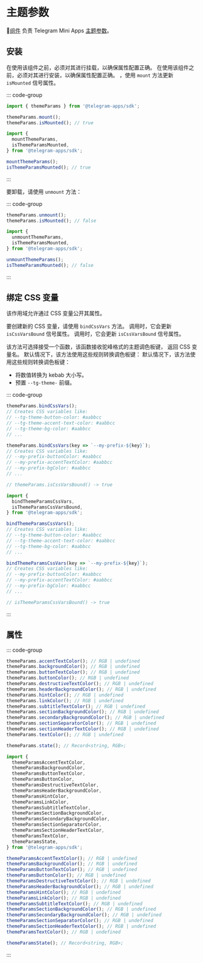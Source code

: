 # 主题参数

💠[组件](../scopes.md) 负责 Telegram Mini
Apps [主题参数](../../../../platform/theming.md)。

## 安装

在使用该组件之前，必须对其进行挂载，以确保属性配置正确。 在使用该组件之前，必须对其进行安装，以确保属性配置正确。
，使用 `mount` 方法更新 `isMounted` 信号属性。

::: code-group

```ts [Variable]
import { themeParams } from '@telegram-apps/sdk';

themeParams.mount(); 
themeParams.isMounted(); // true
```

```ts [Functions]
import {
  mountThemeParams,
  isThemeParamsMounted,
} from '@telegram-apps/sdk';

mountThemeParams(); 
isThemeParamsMounted(); // true
```

:::

要卸载，请使用 `unmount` 方法：

::: code-group

```ts [Variable]
themeParams.unmount(); 
themeParams.isMounted(); // false
```

```ts [Functions]
import {
  unmountThemeParams,
  isThemeParamsMounted,
} from '@telegram-apps/sdk';

unmountThemeParams();
isThemeParamsMounted(); // false
```

:::

## 绑定 CSS 变量

该作用域允许通过 CSS 变量公开其属性。

要创建新的 CSS 变量，请使用 `bindCssVars` 方法。 调用时，它会更新
`isCssVarsBound` 信号属性。 调用时，它会更新
`isCssVarsBound` 信号属性。

该方法可选择接受一个函数，该函数接收驼峰格式的主题调色板键，
返回 CSS 变量名。 默认情况下，该方法使用这些规则转换调色板键： 默认情况下，该方法使用这些规则转换调色板键：

- 将数值转换为 kebab 大小写。
- 预置 `--tg-theme-` 前缀。

::: code-group

```ts [Variable]
themeParams.bindCssVars();
// Creates CSS variables like:
// --tg-theme-button-color: #aabbcc
// --tg-theme-accent-text-color: #aabbcc
// --tg-theme-bg-color: #aabbcc
// ...

themeParams.bindCssVars(key => `--my-prefix-${key}`);
// Creates CSS variables like:
// --my-prefix-buttonColor: #aabbcc
// --my-prefix-accentTextColor: #aabbcc
// --my-prefix-bgColor: #aabbcc
// ...

// themeParams.isCssVarsBound() -> true
```

```ts [Functions]
import {
  bindThemeParamsCssVars,
  isThemeParamsCssVarsBound,
} from '@telegram-apps/sdk';

bindThemeParamsCssVars();
// Creates CSS variables like:
// --tg-theme-button-color: #aabbcc
// --tg-theme-accent-text-color: #aabbcc
// --tg-theme-bg-color: #aabbcc
// ...

bindThemeParamsCssVars(key => `--my-prefix-${key}`);
// Creates CSS variables like:
// --my-prefix-buttonColor: #aabbcc
// --my-prefix-accentTextColor: #aabbcc
// --my-prefix-bgColor: #aabbcc
// ...

// isThemeParamsCssVarsBound() -> true
```

:::

## 属性

::: code-group

```ts [Variable]
themeParams.accentTextColor(); // RGB | undefined
themeParams.backgroundColor(); // RGB | undefined
themeParams.buttonTextColor(); // RGB | undefined
themeParams.buttonColor(); // RGB | undefined
themeParams.destructiveTextColor(); // RGB | undefined
themeParams.headerBackgroundColor(); // RGB | undefined
themeParams.hintColor(); // RGB | undefined
themeParams.linkColor(); // RGB | undefined
themeParams.subtitleTextColor(); // RGB | undefined
themeParams.sectionBackgroundColor(); // RGB | undefined
themeParams.secondaryBackgroundColor(); // RGB | undefined
themeParams.sectionSeparatorColor(); // RGB | undefined
themeParams.sectionHeaderTextColor(); // RGB | undefined
themeParams.textColor(); // RGB | undefined

themeParams.state(); // Record<string, RGB>;
```

```ts [Functions]
import {
  themeParamsAccentTextColor,
  themeParamsBackgroundColor,
  themeParamsButtonTextColor,
  themeParamsButtonColor,
  themeParamsDestructiveTextColor,
  themeParamsHeaderBackgroundColor,
  themeParamsHintColor,
  themeParamsLinkColor,
  themeParamsSubtitleTextColor,
  themeParamsSectionBackgroundColor,
  themeParamsSecondaryBackgroundColor,
  themeParamsSectionSeparatorColor,
  themeParamsSectionHeaderTextColor,
  themeParamsTextColor,
  themeParamsState,
} from '@telegram-apps/sdk';

themeParamsAccentTextColor(); // RGB | undefined
themeParamsBackgroundColor(); // RGB | undefined
themeParamsButtonTextColor(); // RGB | undefined
themeParamsButtonColor(); // RGB | undefined
themeParamsDestructiveTextColor(); // RGB | undefined
themeParamsHeaderBackgroundColor(); // RGB | undefined
themeParamsHintColor(); // RGB | undefined
themeParamsLinkColor(); // RGB | undefined
themeParamsSubtitleTextColor(); // RGB | undefined
themeParamsSectionBackgroundColor(); // RGB | undefined
themeParamsSecondaryBackgroundColor(); // RGB | undefined
themeParamsSectionSeparatorColor(); // RGB | undefined
themeParamsSectionHeaderTextColor(); // RGB | undefined
themeParamsTextColor(); // RGB | undefined

themeParamsState(); // Record<string, RGB>;
```

:::
